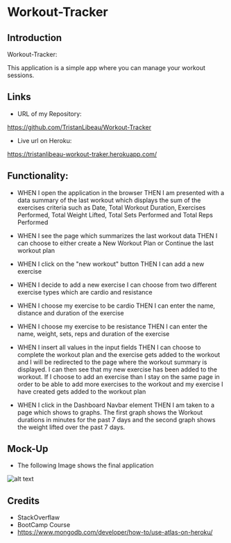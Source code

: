 # Workout-Tracker

## Introduction

Workout-Tracker:

This application is a simple app where you can manage your workout sessions.


## Links

* URL of my Repository:

https://github.com/TristanLibeau/Workout-Tracker

* Live url on Heroku:

https://tristanlibeau-workout-traker.herokuapp.com/


## Functionality:

* WHEN I open the application in the browser THEN I am presented with a data summary of the last workout which displays the sum of the exercises criteria such as Date, Total Workout Duration, Exercises Performed, Total Weight Lifted, Total Sets Performed and Total Reps Performed

* WHEN I see the page which summarizes the last workout data THEN I can choose to either create a New Workout Plan or Continue the last workout plan

* WHEN I click on the "new workout" button THEN I can add a new exercise

* WHEN I decide to add a new exercise I can choose from two different exercise types which are cardio and resistance

* WHEN I choose my exercise to be cardio THEN I can enter the name, distance and duration of the exercise

* WHEN I choose my exercise to be resistance THEN I can enter the name, weight, sets, reps and duration of the exercise

* WHEN I insert all values in the input fields THEN I can choose to complete the workout plan and the exercise gets added to the workout and I will be redirected to the page where the workout summary is displayed. I can then see that my new exercise has been added to the workout. If I choose to add an exercise than I stay on the same page in order to be able to add more exercises to the workout and my exercise I have created gets added to the workout plan

* WHEN I click in the Dashboard Navbar element THEN I am taken to a page which shows to graphs. The first graph shows the Workout durations in minutes for the past 7 days and the second graph shows the weight lifted over the past 7 days.



## Mock-Up 

* The following Image shows the final application

![alt text](./img/workout-traker.png)


## Credits

* StackOverflaw 
* BootCamp Course
* https://www.mongodb.com/developer/how-to/use-atlas-on-heroku/